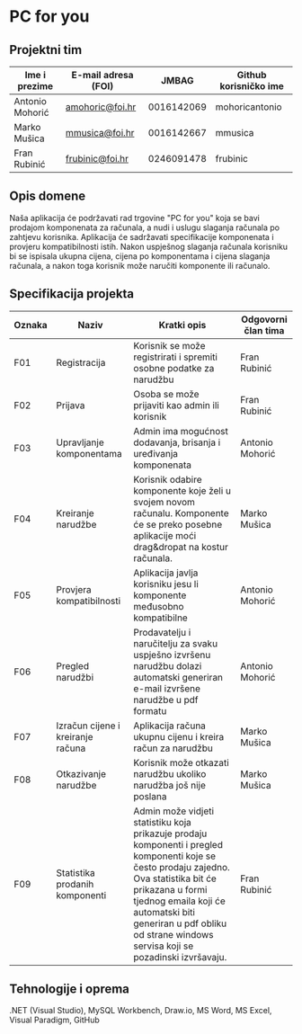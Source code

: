 # PC for you

## Projektni tim

Ime i prezime | E-mail adresa (FOI) | JMBAG | Github korisničko ime
------------  | ------------------- | ----- | ---------------------
Antonio Mohorić | amohoric@foi.hr | 0016142069 | mohoricantonio
Marko Mušica | mmusica@foi.hr | 0016142667 | mmusica
Fran Rubinić | frubinic@foi.hr | 0246091478 | frubinic

## Opis domene
Naša aplikacija će podržavati rad trgovine "PC for you" koja se bavi prodajom komponenata za računala, a nudi i uslugu slaganja računala po zahtjevu korisnika. Aplikacija će sadržavati specifikacije komponenata i provjeru kompatibilnosti istih. Nakon uspješnog slaganja računala korisniku bi se ispisala ukupna cijena, cijena po komponentama i cijena slaganja računala, a nakon toga korisnik može naručiti komponente ili računalo.

## Specifikacija projekta

Oznaka | Naziv | Kratki opis | Odgovorni član tima
------ | ----- | ----------- | -------------------
F01 | Registracija | Korisnik se može registrirati i spremiti osobne podatke za narudžbu | Fran Rubinić
F02 | Prijava | Osoba se može prijaviti kao admin ili korisnik | Fran Rubinić
F03 | Upravljanje komponentama | Admin ima mogućnost dodavanja, brisanja i uređivanja komponenata | Antonio Mohorić
F04 | Kreiranje narudžbe | Korisnik odabire komponente koje želi u svojem novom računalu. Komponente će se preko posebne aplikacije moći drag&dropat na kostur računala. | Marko Mušica
F05 | Provjera kompatibilnosti | Aplikacija javlja korisniku jesu li komponente međusobno kompatibilne | Antonio Mohorić
F06 | Pregled narudžbi | Prodavatelju i naručitelju za svaku uspješno izvršenu narudžbu dolazi automatski generiran e-mail izvršene narudžbe u pdf formatu | Antonio Mohorić
F07 | Izračun cijene i kreiranje računa | Aplikacija računa ukupnu cijenu i kreira račun za narudžbu | Marko Mušica
F08 | Otkazivanje narudžbe | Korisnik može otkazati narudžbu ukoliko narudžba još nije poslana | Marko Mušica
F09 | Statistika prodanih komponenti | Admin može vidjeti statistiku koja prikazuje prodaju komponenti i pregled komponenti koje se često prodaju zajedno. Ova statistika bit će prikazana u formi tjednog emaila koji će automatski biti generiran u pdf obliku od strane windows servisa koji se pozadinski izvršavaju. | Fran Rubinić

## Tehnologije i oprema
.NET (Visual Studio), MySQL Workbench, Draw.io, MS Word, MS Excel, Visual Paradigm, GitHub
